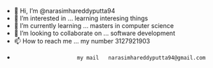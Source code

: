 - 👋 Hi, I’m @narasimhareddyputta94
- 👀 I’m interested in ... learning interesing things
- 🌱 I’m currently learning ... masters in computer science
- 💞️ I’m looking to collaborate on ... software development
- 📫 How to reach me ... my number 3127921903
-                         my mail   narasimhareddyputta94@gmail.com

<!---
narasimhareddyputta94/narasimhareddyputta94 is a ✨ special ✨ repository because its `README.md` (this file) appears on your GitHub profile.
